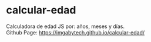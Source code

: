 # calcular-edad
Calculadora de edad JS por: años, meses y días.     
Github Page: https://imgabytech.github.io/calcular-edad/
